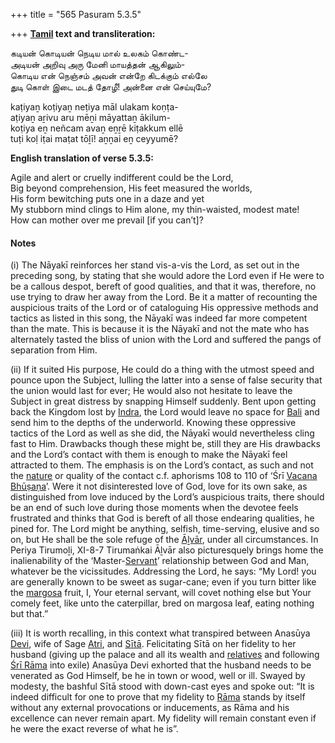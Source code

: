 +++
title = "565 Pasuram 5.3.5"

+++
**[Tamil](/definition/tamil#history "show Tamil definitions") text and transliteration:**

கடியன் கொடியன் நெடிய மால் உலகம் கொண்ட-  
அடியன் அறிவு அரு மேனி மாயத்தன் ஆகிலும்-  
கொடிய என் நெஞ்சம் அவன் என்றே கிடக்கும் எல்லே  
துடி கொள் இடை மடத் தோழீ! அன்னை என் செய்யுமே?

kaṭiyaṉ koṭiyaṉ neṭiya māl ulakam koṇṭa-  
aṭiyaṉ aṟivu aru mēṉi māyattaṉ ākilum-  
koṭiya eṉ neñcam avaṉ eṉṟē kiṭakkum ellē  
tuṭi koḷ iṭai maṭat tōḻī! aṉṉai eṉ ceyyumē?

**English translation of verse 5.3.5:**

Agile and alert or cruelly indifferent could be the Lord,  
Big beyond comprehension, His feet measured the worlds,  
His form bewitching puts one in a daze and yet  
My stubborn mind clings to Him alone, my thin-waisted, modest mate!  
How can mother over me prevail [if you can’t]?

#### Notes

\(i\) The Nāyakī reinforces her stand vis-a-vis the Lord, as set out in the preceding song, by stating that she would adore the Lord even if He were to be a callous despot, bereft of good qualities, and that it was, therefore, no use trying to draw her away from the Lord. Be it a matter of recounting the auspicious traits of the Lord or of cataloguing His oppressive methods and tactics as listed in this song, the Nāyakī was indeed far more competent than the mate. This is because it is the Nāyakī and not the mate who has alternately tasted the bliss of union with the Lord and suffered the pangs of separation from Him.

\(ii\) If it suited His purpose, He could do a thing with the utmost speed and pounce upon the Subject, lulling the latter into a sense of false security that the union would last for ever; He would also not hesitate to leave the Subject in great distress by snapping Himself suddenly. Bent upon getting back the Kingdom lost by [Indra](/definition/indra#vaishnavism "show Indra definitions"), the Lord would leave no space for [Bali](/definition/bali#vaishnavism "show Bali definitions") and send him to the depths of the underworld. Knowing these oppressive tactics of the Lord as well as she did, the Nāyakī would nevertheless cling fast to Him. Drawbacks though these might be, still they are His drawbacks and the Lord’s contact with them is enough to make the Nāyakī feel attracted to them. The emphasis is on the Lord’s contact, as such and not the [nature](/definition/nature#history "show nature definitions") or quality of the contact c.f. aphorisms 108 to 110 of ‘Śrī [Vacana](/definition/vacana#history "show Vacana definitions") [Bhūṣaṇa](/definition/bhushana#vaishnavism "show Bhūṣaṇa definitions")’. Were it not disinterested love of God, love for its own sake, as distinguished from love induced by the Lord’s auspicious traits, there should be an end of such love during those moments when the devotee feels frustrated and thinks that God is bereft of all those endearing qualities, he pined for. The Lord might be anything, selfish, time-serving, elusive and so on, but He shall be the sole refuge of the [Āḻvār](/definition/aḻvar#vaishnavism "show Āḻvār definitions"), under all circumstances. In Periya Tirumoḻi, XI-8-7 Tirumaṅkai Āḻvār also picturesquely brings home the inalienability of the ‘Master-[Servant](/definition/servant#history "show Servant definitions")’ relationship between God and Man, whatever be the vicissitudes. Addressing the Lord, he says: “My Lord! you are generally known to be sweet as sugar-cane; even if you turn bitter like the [margosa](/definition/margosa#history "show margosa definitions") fruit, I, Your eternal servant, will covet nothing else but Your comely feet, like unto the caterpillar, bred on margosa leaf, eating nothing but that.”

\(iii\) It is worth recalling, in this context what transpired between Anasūya [Devi](/definition/devi#vaishnavism "show Devi definitions"), wife of Sage [Atri](/definition/atri#vaishnavism "show Atri definitions"), and [Sītā](/definition/sita#vaishnavism "show Sītā definitions"). Felicitating Sītā on her fidelity to her husband (giving up the palace and all its wealth and [relatives](/definition/relative#history "show relatives definitions") and following [Śrī Rāma](/definition/shrirama#history "show Śrī Rāma definitions") into exile) Anasūya Devi exhorted that the husband needs to be venerated as God Himself, be he in town or wood, well or ill. Swayed by modesty, the bashful Sītā stood with down-cast eyes and spoke out: “It is indeed difficult for one to prove that my fidelity to [Rāma](/definition/rama#vaishnavism "show Rāma definitions") stands by itself without any external provocations or inducements, as Rāma and his excellence can never remain apart. My fidelity will remain constant even if he were the exact reverse of what he is”.


